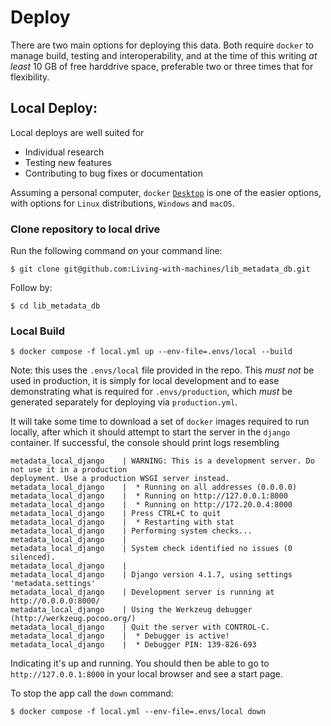 # Deploy

There are two main options for deploying this data. Both require `docker` to manage build, testing and interoperability, and at the time of this writing *at least* 10 GB of free harddrive space, preferable two or three times that for flexibility.

## Local Deploy:

Local deploys are well suited for

- Individual research
- Testing new features
- Contributing to bug fixes or documentation

Assuming a personal computer, `docker` [`Desktop`](https://www.docker.com/products/docker-desktop/) is one of the easier options, with options for `Linux` distributions, `Windows` and `macOS`.

### Clone repository to local drive

Run the following command on your command line:

```
$ git clone git@github.com:Living-with-machines/lib_metadata_db.git
```

Follow by:

```
$ cd lib_metadata_db
```

### Local Build

```console
$ docker compose -f local.yml up --env-file=.envs/local --build
```

Note: this uses the `.envs/local` file provided in the repo. This *must not* be used in production, it is simply for local development and to ease demonstrating what is required for `.envs/production`, which *must* be generated separately for deploying via `production.yml`.

It will take some time to download a set of `docker` images required to run locally, after which it should attempt to start the server in the `django` container. If successful, the console should print logs resembling

```console
metadata_local_django    | WARNING: This is a development server. Do not use it in a production
deployment. Use a production WSGI server instead.
metadata_local_django    |  * Running on all addresses (0.0.0.0)
metadata_local_django    |  * Running on http://127.0.0.1:8000
metadata_local_django    |  * Running on http://172.20.0.4:8000
metadata_local_django    | Press CTRL+C to quit
metadata_local_django    |  * Restarting with stat
metadata_local_django    | Performing system checks...
metadata_local_django    |
metadata_local_django    | System check identified no issues (0 silenced).
metadata_local_django    |
metadata_local_django    | Django version 4.1.7, using settings 'metadata.settings'
metadata_local_django    | Development server is running at http://0.0.0.0:8000/
metadata_local_django    | Using the Werkzeug debugger (http://werkzeug.pocoo.org/)
metadata_local_django    | Quit the server with CONTROL-C.
metadata_local_django    |  * Debugger is active!
metadata_local_django    |  * Debugger PIN: 139-826-693
```

Indicating it's up and running. You should then be able to go to `http://127.0.0.1:8000` in your local browser and see a start page.

To stop the app call the `down` command:

```console
$ docker compose -f local.yml --env-file=.envs/local down
```
